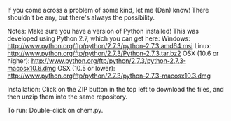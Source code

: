 If you come across a problem of some kind, let me (Dan) know! There shouldn't be any, but there's always the possibility.

Notes: Make sure you have a version of Python installed! This was developed using Python 2.7, which you can get here:
Windows: http://www.python.org/ftp/python/2.7.3/python-2.7.3.amd64.msi
Linux: http://www.python.org/ftp/python/2.7.3/Python-2.7.3.tar.bz2
OSX (10.6 or higher): http://www.python.org/ftp/python/2.7.3/python-2.7.3-macosx10.6.dmg
OSX (10.5 or lower): http://www.python.org/ftp/python/2.7.3/python-2.7.3-macosx10.3.dmg

Installation: Click on the ZIP button in the top left to download the files, and then unzip them into the same repository. 

To run: Double-click on chem.py.
